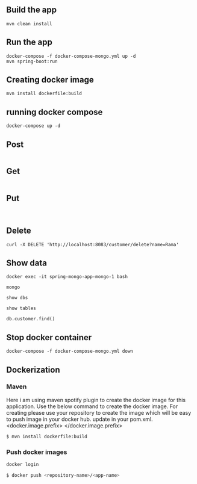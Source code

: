 ## Build the app

``` 
mvn clean install
```

## Run the app

``` 
docker-compose -f docker-compose-mongo.yml up -d
mvn spring-boot:run

```
## Creating docker image

```
mvn install dockerfile:build

```
## running docker compose

``` 
docker-compose up -d

```


## Post

``` 

```

## Get

``` 

```

## Put

``` 
 
```

## Delete

```
curl -X DELETE 'http://localhost:8083/customer/delete?name=Rama' 
```




## Show data

```
docker exec -it spring-mongo-app-mongo-1 bash

mongo

show dbs

show tables

db.customer.find()

```

## Stop docker container
    docker-compose -f docker-compose-mongo.yml down

## Dockerization

### Maven
Here i am using maven spotify plugin to create the docker image for this application.
Use the below command to create the docker image.
For creating please use your repository to create the image which will be easy to push image in your docker hub.
update in your pom.xml.
<docker.image.prefix> <your repo name> </docker.image.prefix>

```bash
$ mvn install dockerfile:build
```

### Push docker images

```bash
docker login

$ docker push <repository-name>/<app-name>

```

